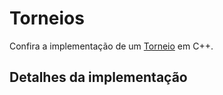 # Torneios

Confira a implementação de um [Torneio](torneio.cpp) em C++.

## Detalhes da implementação

